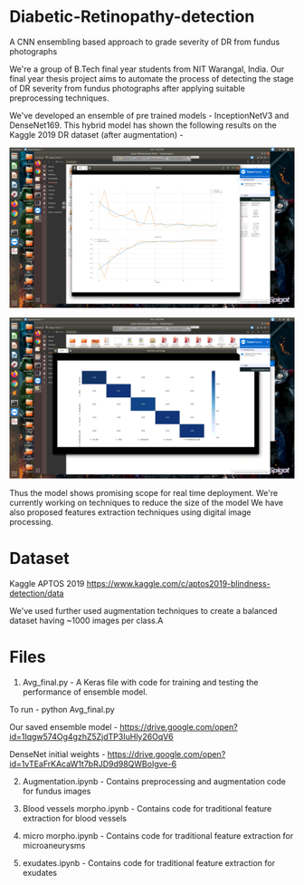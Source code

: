 # Diabetic-Retinopathy-detection
A CNN ensembling based approach to grade severity of DR from fundus photographs

We're a group of B.Tech final year students from NIT Warangal, India. Our final year thesis project aims to automate the process of detecting the stage of DR severity from fundus photographs after applying suitable preprocessing techniques.

We've developed an ensemble of pre trained models - InceptionNetV3 and DenseNet169. This hybrid model has shown the following results on the Kaggle 2019 DR dataset (after augmentation) -

![](plot.png)

![](confusion_matrix.png)

Thus the model shows promising scope for real time deployment. We're currently working on techniques to reduce the size of the model
We have also proposed features extraction techniques using digital image processing.

# Dataset

Kaggle APTOS 2019 https://www.kaggle.com/c/aptos2019-blindness-detection/data

We've used further used augmentation techniques to create a balanced dataset having ~1000 images per class.A

# Files
1) Avg_final.py - A Keras file with code for training and testing the performance of ensemble model.

To run  - python Avg_final.py

Our saved ensemble model - https://drive.google.com/open?id=1Iqgw574Og4gzhZ5ZjdTP3IuHly26OqV6

DenseNet initial weights - https://drive.google.com/open?id=1vTEaFrKAcaW1t7bRJD9d98QWBoIgve-6

2) Augmentation.ipynb - Contains preprocessing and augmentation code for fundus images

3) Blood vessels morpho.ipynb - Contains code for traditional feature extraction for blood vessels

4) micro morpho.ipynb - Contains code for traditional feature extraction for microaneurysms

5) exudates.ipynb - Contains code for traditional feature extraction for exudates
